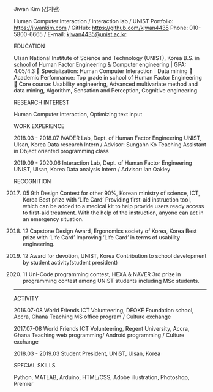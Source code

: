 Jiwan Kim (김지완)

Human Computer Interaction / Interaction lab / UNIST
Portfolio: https://jiwankim.com / GitHub: https://github.com/kjwan4435
Phone:  010-5800-6665 / E-mail: kjwan4435@unist.ac.kr

EDUCATION

Ulsan National Institute of Science and Technology (UNIST), Korea
B.S. in school of Human Factor Engineering & Computer engineering | GPA: 4.05/4.3
	Specialization: Human Computer Interaction | Data mining
	Academic Performance: Top grade in school of Human Factor Engineering
	Core course: Usability engineering, Advanced multivariate method and data mining, Algorithm, Sensation and Perception, Cognitive engineering

RESEARCH INTEREST

Human Computer Interaction, Optimizing text input

WORK EXPERIENCE

2018.03 - 2018.07	IVADER Lab, Dept. of Human Factor Engineering UNIST, Ulsan, Korea
	Data research Intern / Advisor: Sungahn Ko
	Teaching Assistant in Object oriented programming class

2019.09 - 2020.06	Interaction Lab, Dept. of Human Factor Engineering UNIST, Ulsan, Korea
	Data analysis Intern / Advisor: Ian Oakley

RECOGNITION

2017. 05	9th Design Contest for other 90%, Korean ministry of science, ICT, Korea
Best prize with ‘Life Card’
Providing first-aid instruction tool, which can be added to a medical kit to help provide users ready access to first-aid treatment. With the help of the instruction, anyone can act in an emergency situation.

2017. 12	Capstone Design Award, Ergonomics society of Korea, Korea
Best prize with ‘Life Card’
Improving ‘Life Card’ in terms of usability engineering. 

2018. 12	Award for devotion, UNIST, Korea
Contribution to school development by student activity(student president)

2019. 11	Uni-Code programming contest, HEXA & NAVER
3rd prize in programming contest among UNIST students including MSc students.
 
_______________________________________________________________________________

ACTIVITY

2016.07-08	World Friends ICT Volunteering, DEOKE Foundation school, Accra, Ghana
	Teaching MS office program / Culture exchange

2017.07-08	World Friends ICT Volunteering, Regent University, Accra, Ghana
	Teaching web programming/ Android programming / Culture exchange

2018.03 - 2019.03	Student President, UNIST, Ulsan, Korea

SPECIAL SKILLS

Python, MATLAB, Arduino, HTML/CSS, Adobe illustration, Photoshop, Premier 

